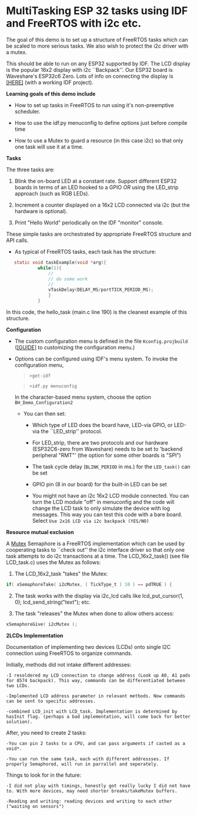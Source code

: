 # MultiTasking ESP 32 tasks using IDF and FreeRTOS with i2c etc.


 The goal of this demo is to set up a structure of FreeRTOS tasks
 which can be scaled to more serious tasks.
We also wish to protect the i2c driver with a mutex.

This should be able to run on any ESP32 supported by IDF.  The LCD display is
the popular 16x2 display with i2c ``Backpack''.   Our ESP32 board is Waveshare's ESP32c6 Zero.
Lots of info on
connecting the display is [[HERE]](https://github.com/blake5634/esp32_IDF_i2c_16x2_LCD)
(with a working IDF project).

**Learning goals of this demo include**

- How to set up tasks in FreeRTOS to run using it's non-preemptive scheduler.

- How to use the idf.py menuconfig to define options just before compile time

- How to use a Mutex to guard a resource (in this case i2c) so that only one task will
use it at a time.


**Tasks**


The three tasks   are:

1. Blink the on-board LED at a constant rate. Support different ESP32 boards in terms of an LED hooked to a GPIO *OR*
using the LED_strip approach (such as RGB LEDs).

2. Increment a counter displayed on a 16x2 LCD connected via i2c (but the hardware is optional).

3.  Print "Hello World" periodically on the IDF "monitor" console.

These simple tasks are orchestrated by appropriate FreeRTOS structure and API calls.

- As typical of FreeRTOS tasks, each task has the structure:

```C
   static void taskExample(void *arg){
            while(1){
                //
                // do some work
                //
                vTaskDelay(DELAY_MS/portTICK_PERIOD_MS);
                }
            }

```

In this code, the hello_task (main.c line 190) is the cleanest example of this structure.


**Configuration**

- The custom configuration menu is defined in the file `Kconfig.projbuild` ([[GUIDE]](https://medium.com/@bhautik.markeye/esp-idf-configuration-how-to-add-custom-configuration-in-project-config-728f81b8d0d8) to customizing the configuration menu.)

- Options   can be configured using IDF's menu system.   To invoke the configuration menu,

    > `>get-idf`

    > `>idf.py menuconfig`

    In the character-based menu system, choose the option  `BH_Demo_Configuration2`

    - You can then set:

        - Which type of LED does the board have, LED-via GPIO, or LED-via the ``LED_strip'' protocol.

        - For LED_strip, there are two protocols and our hardware (ESP32C6-zero from Waveshare) needs
        to be set to  'backend peripheral "RMT"' (the option for some other boards is "SPI")

        - The task cycle  delay (`BLINK_PERIOD` in ms.) for the `LED_task()`  can be set

        - GPIO pin (8 in our board) for the built-in  LED can be set

        - You might not have an i2c 16x2 LCD module connected.   You can turn the LCD module "off" in menuconfig
        and the code will change the LCD task to only simulate the device with log messages.   This way
        you can test this code with a bare board.  Select `Use 2x16 LCD via i2c backpack (YES/NO) `


**Resource mutual exclusion**

A [Mutex](https://en.wikipedia.org/wiki/Lock_(computer_science))
Semaphore is a FreeRTOS implementation which can be used by cooperating tasks to ``check out'' the i2c
interface driver so that only one task attempts to do i2c transactions at a time.  The LCD_16x2_task()
(see file LCD_task.c) uses
the Mutex as follows:

1.  The LCD_16x2_task "takes" the Mutex:
```C
if( xSemaphoreTake( i2cMutex, ( TickType_t ) 10 ) == pdTRUE ) {
```

2.  The task works with the display via i2c_lcd calls like  lcd_put_cursor(1, 0);   lcd_send_string("text"); etc.

3.  The task "releases" the Mutex when done to allow others access:
```C
xSemaphoreGive( i2cMutex );
```

**2LCDs Implementation**

Documentation of implementing two devices (LCDs) onto single I2C connection using FreeRTOS to organize commands.

Initially, methods did not intake different addresses:

    -I resoldered my LCD connection to change address (Look up A0, A1 pads for 8574 backpack). This way, commands can be differentiated between two LCDs.

    -Implemented LCD address parameter in relevant methods. Now commands can be sent to specific addresses.

    -combined LCD_init with LCD_task. Implementation is determined by hasInit flag. (perhaps a bad implementation, will come back for better solution).

After, you need to create 2 tasks:

    -You can pin 2 tasks to a CPU, and can pass arguments if casted as a void*.
    
    -You can run the same task, each with different addressses. If properly Semaphored, will run in parrallel and seperately.

Things to look for in the future:

    -I did not play with timings, honestly got really lucky I did not have to. With more devices, may need shorter breaks/takeMutex buffers.

    -Reading and writing: reading devices and writing to each other ("waiting on sensors")

